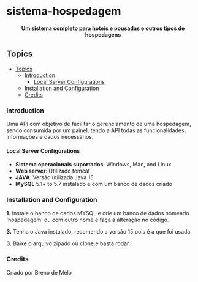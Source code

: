 # sistema-hospedagem

<div align="center">
	<p>
		<b>Um sistema completo para hoteis e pousadas e outros tipos de hospedagens</b>
	</p>
</div>

## Topics
- [Topics](#topics)
	- [Introduction](#introduction)
		- [Local Server Configurations](#local-server-configurations)
	- [Installation and Configuration](#installation-and-configuration)
	- [Credits](#credits)


### Introduction

Uma API com objetivo de facilitar o gerenciamento de uma hospedagem, sendo consumida por um painel, tendo a API todas as funcionalidades, informações e dados necessários.


#### Local Server Configurations

* **Sistema operacionais suportados**: Windows, Mac, and Linux
* **Web server**: Utilizado tomcat
* **JAVA**: Versão utilizada Java 15
* **MySQL** 5.1+ to 5.7 instalado e com um banco de dados criado


### Installation and Configuration

**1.** Instale o banco de dados MYSQL e crie um banco de dados nomeado 'hospedagem' ou com outro nome e faça a alteração no código.

**3.** Tenha o Java instalado, recomendo a versão 15 pois é a que foi usada.

**3.** Baixe o arquivo zipado ou clone e basta rodar

### Credits
Criado por Breno de Melo
